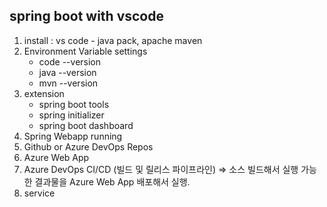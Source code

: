 ## spring boot with vscode
1. install : vs code - java pack, apache maven
2. Environment Variable settings
    - code --version
    - java --version
    - mvn --version
3. extension
    - spring boot tools
    - spring initializer
    - spring boot dashboard
4. Spring Webapp running
5. Github or Azure DevOps Repos
6. Azure Web App
7. Azure DevOps CI/CD (빌드 및 릴리스 파이프라인) => 소스 빌드해서 실행 가능한 결과물을 Azure Web App 배포해서 실행.
8. service
